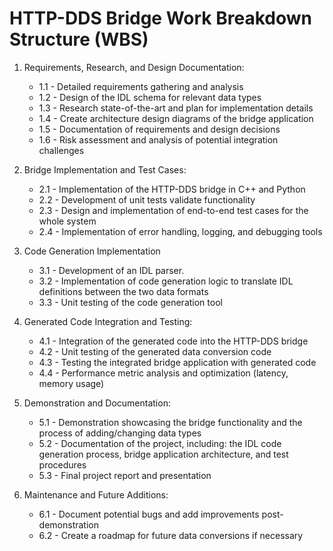 # HTTP-DDS Bridge Work Breakdown Structure (WBS)

1.  Requirements, Research, and Design Documentation:
    *   1.1 - Detailed requirements gathering and analysis
    *   1.2 - Design of the IDL schema for relevant data types
    *   1.3 - Research state-of-the-art and plan for implementation details
    *   1.4 - Create architecture design diagrams of the bridge application
    *   1.5 - Documentation of requirements and design decisions
    *   1.6 - Risk assessment and analysis of potential integration challenges

2.  Bridge Implementation and Test Cases:
    *   2.1 - Implementation of the HTTP-DDS bridge in C++ and Python
    *   2.2 - Development of unit tests validate functionality
    *   2.3 - Design and implementation of end-to-end test cases for the whole system
    *   2.4 - Implementation of error handling, logging, and debugging tools

3.  Code Generation Implementation
    *   3.1 - Development of an IDL parser.
    *   3.2 - Implementation of code generation logic to translate IDL definitions between the two data formats
    *   3.3 - Unit testing of the code generation tool

4.  Generated Code Integration and Testing:
    *   4.1 - Integration of the generated code into the HTTP-DDS bridge 
    *   4.2 - Unit testing of the generated data conversion code
    *   4.3 - Testing the integrated bridge application with generated code
    *   4.4 - Performance metric analysis and optimization (latency, memory usage)

5.  Demonstration and Documentation:
    *   5.1 - Demonstration showcasing the bridge functionality and the process of adding/changing data types
    *   5.2 - Documentation of the project, including: the IDL code generation process, bridge application architecture, and test procedures
    *   5.3 - Final project report and presentation

6. Maintenance and Future Additions:
    *   6.1 - Document potential bugs and add improvements post-demonstration
    *   6.2 - Create a roadmap for future data conversions if necessary

